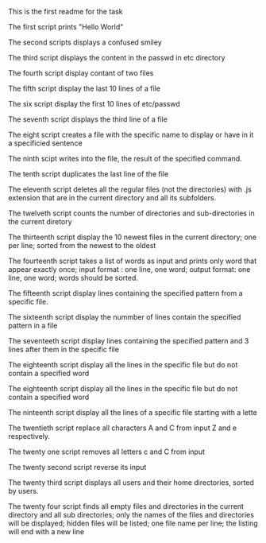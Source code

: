 This is the first readme for the task

The first script prints "Hello World"

The second scripts displays a confused smiley

The third script displays the content in the passwd in etc directory

The fourth script display contant of two files

The fifth script display the last 10 lines of a file

The six script display the first 10 lines of etc/passwd

The seventh script displays the third line of a file

The eight script creates a file with the specific name to display or have in it a specificied sentence

The ninth scipt writes into the file, the result of the specified command.

The tenth script duplicates the last line of the file

The eleventh script deletes all the regular files (not the directories) with .js extension that are in the current directory and all its subfolders.

The twelveth script counts the number of directories and sub-directories in the current diretory

The thirteenth script display the 10 newest files in the current directory; one per line; sorted from the newest to the oldest

The fourteenth script takes a list of words as input and prints only word that appear exactly once; input format : one line, one word; output format: one line, one word; words should be sorted.

The fifteenth script display lines containing the specified pattern from a specific file.

The sixteenth script display the nummber of lines contain the specified pattern in a file

The seventeeth script display lines containing the specified pattern and 3 lines after them in the specific file

The eighteenth script display all the lines in the specific file but do not contain a specified word

The eighteenth script display all the lines in the specific file but do not contain a specified word

The ninteenth script display all the lines of a specific file starting with a lette

The twentieth script replace all characters A and C from input Z and e respectively.

The twenty one script removes all letters c and C from input

The twenty second script reverse its input

The twenty third script displays all users and their home directories, sorted by users.

The twenty four script finds all empty files and directories in the current directory and all sub directories; only the names of the files and directories will be displayed; hidden files will be listed; one file name per line; the listing will end with a new line


  
